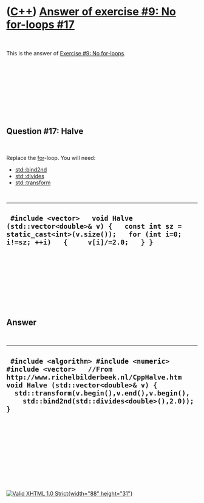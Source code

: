 



 

 

 

 

 

([C++](Cpp.htm)) [Answer of exercise \#9: No for-loops \#17](CppExerciseNoForLoopsAnswer17.htm)
===============================================================================================

 

This is the answer of [Exercise \#9: No
for-loops](CppExerciseNoForLoops.htm).

 

 

 

 

 

Question \#17: Halve
--------------------

 

Replace the [for](CppFor.htm)-loop. You will need:

-   [std::bind2nd](CppBind2nd.htm)
-   [std::divides](CppDivides.htm)
-   [std::transform](CppTransform.htm)

 

  ----------------------------------------------------------------------------------------------------------------------------------------------------------------
  ` #include <vector>   void Halve (std::vector<double>& v) {   const int sz = static_cast<int>(v.size());   for (int i=0; i!=sz; ++i)   {     v[i]/=2.0;   } }`
  ----------------------------------------------------------------------------------------------------------------------------------------------------------------

 

 

 

 

 

Answer
------

 

  --------------------------------------------------------------------------------------------------------------------------------------------------------------------------------------------------------------------------------------------------------
  ` #include <algorithm> #include <numeric> #include <vector>   //From http://www.richelbilderbeek.nl/CppHalve.htm void Halve (std::vector<double>& v) {   std::transform(v.begin(),v.end(),v.begin(),     std::bind2nd(std::divides<double>(),2.0)); }`
  --------------------------------------------------------------------------------------------------------------------------------------------------------------------------------------------------------------------------------------------------------

 

 

 

 

 





 

[![Valid XHTML 1.0 Strict](valid-xhtml10.png){width="88"
height="31"}](http://validator.w3.org/check?uri=referer)
